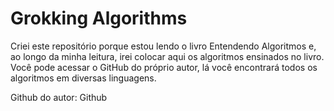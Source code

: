 # Grokking Algorithms

<p>Criei este repositório porque estou lendo o livro Entendendo Algoritmos e, ao longo da minha leitura, irei colocar aqui os algoritmos ensinados no livro. Você pode acessar o GitHub do próprio autor, lá você encontrará todos os algoritmos em diversas linguagens.</p>

<p>Github do autor: <a href="https://github.com/egonSchiele" target="_blank" style="text-decoration: none;">Github</a><p>
